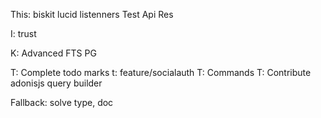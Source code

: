 This:
biskit
lucid
listenners Test
Api Res


I: trust

K: Advanced FTS PG

T: Complete todo marks
t: feature/socialauth
T: Commands
T: Contribute adonisjs query builder


Fallback: solve type, doc
